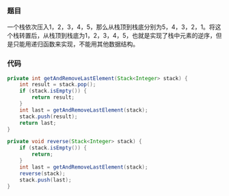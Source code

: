 ### 题目

一个栈依次压入1，2，3，4，5，那么从栈顶到栈底分别为5，4，3，2，1。将这个栈转置后，从栈顶到栈底为1，2，3，4，5，也就是实现了栈中元素的逆序，但是只能用递归函数来实现，不能用其他数据结构。

### 代码

```java
private int getAndRemoveLastElement(Stack<Integer> stack) {
    int result = stack.pop();
    if (stack.isEmpty()) {
        return result;
    }
    int last = getAndRemoveLastElement(stack);
    stack.push(result);
    return last;
}

private void reverse(Stack<Integer> stack) {
    if (stack.isEmpty()) {
        return;
    }
    int last = getAndRemoveLastElement(stack);
    reverse(stack);
    stack.push(last);
}
```

